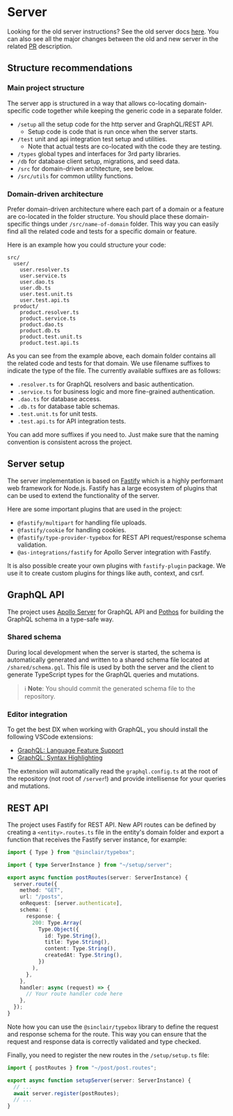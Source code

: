 # Server

Looking for the old server instructions? See the old server docs [here](/docs/other/alternatives.md#full-stack-template--server-old).
You can also see all the major changes between the old and new server in the related [PR](https://github.com/TaitoUnited/full-stack-template/pull/174) description.

## Structure recommendations

### Main project structure

The server app is structured in a way that allows co-locating domain-specific code
together while keeping the generic code in a separate folder.

- `/setup` all the setup code for the http server and GraphQL/REST API.
  - Setup code is code that is run once when the server starts.
- `/test` unit and api integration test setup and utilities.
  - Note that actual tests are co-located with the code they are testing.
- `/types` global types and interfaces for 3rd party libraries.
- `/db` for database client setup, migrations, and seed data.
- `/src` for domain-driven architecture, see below.
- `/src/utils` for common utility functions.

### Domain-driven architecture

Prefer domain-driven architecture where each part of a domain or a feature are
co-located in the folder structure. You should place these domain-specific
things under `/src/name-of-domain` folder. This way you can
easily find all the related code and tests for a specific domain or feature.

Here is an example how you could structure your code:

```text
src/
  user/
    user.resolver.ts
    user.service.ts
    user.dao.ts
    user.db.ts
    user.test.unit.ts
    user.test.api.ts
  product/
    product.resolver.ts
    product.service.ts
    product.dao.ts
    product.db.ts
    product.test.unit.ts
    product.test.api.ts
```

As you can see from the example above, each domain folder contains all the
related code and tests for that domain. We use filename suffixes to indicate
the type of the file. The currently available suffixes are as follows:

- `.resolver.ts` for GraphQL resolvers and basic authentication.
- `.service.ts` for business logic and more fine-grained authentication.
- `.dao.ts` for database access.
- `.db.ts` for database table schemas.
- `.test.unit.ts` for unit tests.
- `.test.api.ts` for API integration tests.

You can add more suffixes if you need to. Just make sure that the naming convention
is consistent across the project.

## Server setup

The server implementation is based on [Fastify](https://fastify.dev/) which is a
highly performant web framework for Node.js. Fastify has a large ecosystem of
plugins that can be used to extend the functionality of the server.

Here are some important plugins that are used in the project:

- `@fastify/multipart` for handling file uploads.
- `@fastify/cookie` for handling cookies.
- `@fastify/type-provider-typebox` for REST API request/response schema validation.
- `@as-integrations/fastify` for Apollo Server integration with Fastify.

It is also possible create your own plugins with `fastify-plugin` package.
We use it to create custom plugins for things like auth, context, and csrf.

## GraphQL API

The project uses [Apollo Server](https://www.apollographql.com/docs/apollo-server/)
for GraphQL API and [Pothos](https://pothos-graphql.dev/) for building the GraphQL
schema in a type-safe way.

### Shared schema

During local development when the server is started, the schema is automatically
generated and written to a shared schema file located at `/shared/schema.gql`.
This file is used by both the server and the client to generate TypeScript types
for the GraphQL queries and mutations.

> ℹ️ **Note**: You should commit the generated schema file to the repository.

### Editor integration

To get the best DX when working with GraphQL, you should install the following
VSCode extensions:

- [GraphQL: Language Feature Support](https://marketplace.visualstudio.com/items?itemName=GraphQL.vscode-graphql)
- [GraphQL: Syntax Highlighting](https://marketplace.visualstudio.com/items?itemName=GraphQL.vscode-graphql-syntax)

The extension will automatically read the `graphql.config.ts` at the root of
the repository (not root of `/server`!) and provide intellisense for your queries
and mutations.

## REST API

The project uses Fastify for REST API. New API routes can be defined by creating
a `<entity>.routes.ts` file in the entity's domain folder and export a function
that receives the Fastify server instance, for example:

```typescript
import { Type } from "@sinclair/typebox";

import { type ServerInstance } from "~/setup/server";

export async function postRoutes(server: ServerInstance) {
  server.route({
    method: "GET",
    url: "/posts",
    onRequest: [server.authenticate],
    schema: {
      response: {
        200: Type.Array(
          Type.Object({
            id: Type.String(),
            title: Type.String(),
            content: Type.String(),
            createdAt: Type.String(),
          })
        ),
      },
    },
    handler: async (request) => {
      // Your route handler code here
    },
  });
}
```

Note how you can use the `@sinclair/typebox` library to define the request and
response schema for the route. This way you can ensure that the request and
response data is correctly validated and type checked.

Finally, you need to register the new routes in the `/setup/setup.ts` file:

```typescript
import { postRoutes } from "~/post/post.routes";

export async function setupServer(server: ServerInstance) {
  // ...
  await server.register(postRoutes);
  // ...
}
```

